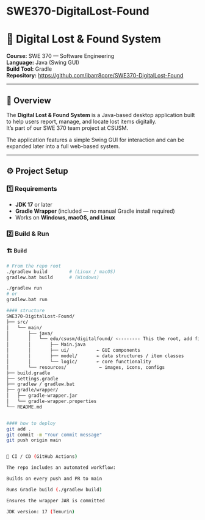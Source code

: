 # SWE370-DigitalLost-Found

# 🧩 Digital Lost & Found System  
**Course:** SWE 370 — Software Engineering  
**Language:** Java (Swing GUI)  
**Build Tool:** Gradle  
**Repository:** https://github.com/ibarr8core/SWE370-DigitalLost-Found  

---

## 📖 Overview
The **Digital Lost & Found System** is a Java-based desktop application built to help users report, manage, and locate lost items digitally.  
It’s part of our SWE 370 team project at CSUSM.

The application features a simple Swing GUI for interaction and can be expanded later into a full web-based system.

---

## ⚙️ Project Setup

### 1️⃣ Requirements
- **JDK 17** or later  
- **Gradle Wrapper** (included — no manual Gradle install required)  
- Works on **Windows, macOS, and Linux**

### 2️⃣ Build & Run

#### 🏗️ Build
```bash
# From the repo root
./gradlew build        # (Linux / macOS)
gradlew.bat build      # (Windows)

./gradlew run
# or
gradlew.bat run

#### structure
SWE370-DigitalLost-Found/
├── src/
│   └── main/
│       ├── java/
│       │   └── edu/csusm/digitalfound/ <-------- This the root, add files to the room .\gradlew.bat build and .\gradlew.bat run to run the files 
│       │       ├── Main.java
│       │       ├── ui/          ← GUI components
│       │       ├── model/       ← data structures / item classes
│       │       └── logic/       ← core functionality
│       └── resources/            ← images, icons, configs
├── build.gradle
├── settings.gradle
├── gradlew / gradlew.bat
├── gradle/wrapper/
│   ├── gradle-wrapper.jar
│   └── gradle-wrapper.properties
└── README.md


#### how to deploy
git add .
git commit -m "Your commit message"
git push origin main


🧱 CI / CD (GitHub Actions)

The repo includes an automated workflow:

Builds on every push and PR to main

Runs Gradle build (./gradlew build)

Ensures the wrapper JAR is committed

JDK version: 17 (Temurin)
